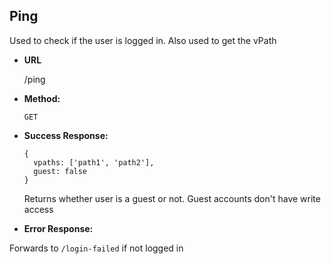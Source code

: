 **Ping**
----
  Used to check if the user is logged in.  Also used to get the vPath

* **URL**

  /ping

* **Method:**

  `GET`

* **Success Response:**

  ```
  {
    vpaths: ['path1', 'path2'],
    guest: false
  }
  ```

  Returns whether user is a guest or not.  Guest accounts don't have write access

* **Error Response:**

 Forwards to `/login-failed` if not logged in
